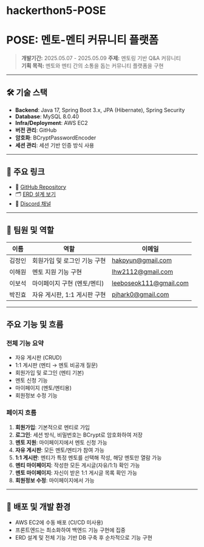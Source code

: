 # hackerthon5-POSE

# POSE: 멘토-멘티 커뮤니티 플랫폼

> **개발기간:** 2025.05.07 - 2025.05.09
> **주제:** 멘토링 기반 Q&A 커뮤니티  
> **기획 목적:** 멘토와 멘티 간의 소통을 돕는 커뮤니티 플랫폼을 구현

---

## 🛠️ 기술 스택

- **Backend**: Java 17, Spring Boot 3.x, JPA (Hibernate), Spring Security
- **Database**: MySQL 8.0.40
- **Infra/Deployment**: AWS EC2
- **버전 관리**: GitHub
- **암호화**: BCryptPasswordEncoder
- **세션 관리**: 세션 기반 인증 방식 사용

---

## 🔗 주요 링크

- 📌 [GitHub Repository](https://github.com/Kernel360/hackerthon5-POSE)
- 🗂️ [ERD 설계 보기](https://www.erdcloud.com/d/k2Cva5kyosT4Nk6x9)
- 💬 [Discord 채널](https://discord.gg/qfmHZAXa)

---

## 👤 팀원 및 역할

| 이름   | 역할                             | 이메일                    |
|--------|----------------------------------|---------------------------|
| 김정인 | 회원가입 및 로그인 기능 구현     | hakpyun@gmail.com         |
| 이해원 | 멘토 지원 기능 구현              | lhw2112@gmail.com         |
| 이보석 | 마이페이지 구현 (멘토/멘티)      | leeboseok111@gmail.com    |
| 박진효 | 자유 게시판, 1:1 게시판 구현     | pjhark0@gmail.com         |

---

## 주요 기능 및 흐름

### 전체 기능 요약

- 자유 게시판 (CRUD)
- 1:1 게시판 (멘티 → 멘토 비공개 질문)
- 회원가입 및 로그인 (멘티 기본)
- 멘토 신청 기능
- 마이페이지 (멘토/멘티용)
- 회원정보 수정 기능

### 페이지 흐름

1. **회원가입**: 기본적으로 멘티로 가입
2. **로그인**: 세션 방식, 비밀번호는 BCrypt로 암호화하여 저장
3. **멘토 지원**: 마이페이지에서 멘토 신청 가능
4. **자유 게시판**: 모든 멘토/멘티가 참여 가능
5. **1:1 게시판**: 멘티가 특정 멘토를 선택해 작성, 해당 멘토만 열람 가능
6. **멘티 마이페이지**: 작성한 모든 게시글(자유/1:1) 확인 가능
7. **멘토 마이페이지**: 자신이 받은 1:1 게시글 목록 확인 가능
8. **회원정보 수정**: 마이페이지에서 가능

---

## 🚀 배포 및 개발 환경

- AWS EC2에 수동 배포 (CI/CD 미사용)
- 프론트엔드는 최소화하여 백엔드 기능 구현에 집중
- ERD 설계 및 전체 기능 기반 DB 구축 후 순차적으로 기능 구현
